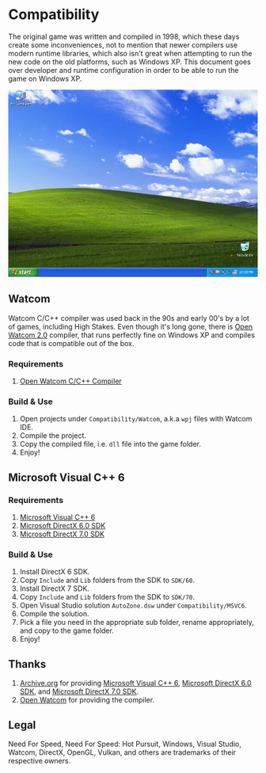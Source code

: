 # Compatibility
The original game was written and compiled in 1998, which these days create some inconveniences, not to mention that newer compilers use modern runtime libraries, which also isn't great when attempting to run the new code on the old platforms, such as Windows XP. This document goes over developer and runtime configuration in order to be able to run the game on Windows XP.

![Windows XP](Extras/WinXP.PNG)

## Watcom
Watcom C/C++ compiler was used back in the 90s and early 00's by a lot of games, including High Stakes. Even though it's long gone, there is [Open Watcom 2.0](https://github.com/open-watcom/open-watcom-v2) compiler, that runs perfectly fine on Windows XP and compiles code that is compatible out of the box.

### Requirements
1. [Open Watcom C/C++ Compiler](https://github.com/open-watcom/open-watcom-v2)

### Build & Use
1. Open projects under `Compatibility/Watcom`, a.k.a `wpj` files with Watcom IDE.
2. Compile the project.
3. Copy the compiled file, i.e. `dll` file into the game folder.
4. Enjoy!

## Microsoft Visual C++ 6

### Requirements
1. [Microsoft Visual C++ 6](https://archive.org/details/en_vs6_ent)
2. [Microsoft DirectX 6.0 SDK](https://archive.org/details/directx6sdk)
2. [Microsoft DirectX 7.0 SDK](https://archive.org/details/dx7sdk-7001)

### Build & Use
1. Install DirectX 6 SDK.
2. Copy `Include` and `Lib` folders from the SDK to `SDK/60`.
3. Install DirectX 7 SDK.
4. Copy `Include` and `Lib` folders from the SDK to `SDK/70`.
5. Open Visual Studio solution `AutoZone.dsw` under `Compatibility/MSVC6`.
6. Compile the solution.
7. Pick a file you need in the appropriate sub folder, rename appropriately, and copy to the game folder.
8. Enjoy!

## Thanks
1. [Archive.org](https://archive.org/) for providing [Microsoft Visual C++ 6](https://archive.org/details/en_vs6_ent), [Microsoft DirectX 6.0 SDK](https://archive.org/details/directx6sdk), and [Microsoft DirectX 7.0 SDK](https://archive.org/details/dx7sdk-7001).
2. [Open Watcom](https://github.com/open-watcom/open-watcom-v2) for providing the compiler.

## Legal
Need For Speed, Need For Speed: Hot Pursuit, Windows, Visual Studio, Watcom, DirectX, OpenGL, Vulkan, and others are trademarks of their respective owners.
